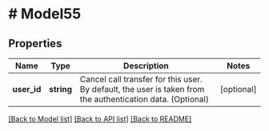 # # Model55

## Properties

Name | Type | Description | Notes
------------ | ------------- | ------------- | -------------
**user_id** | **string** | Cancel call transfer for this user. By default, the user is taken from the authentication data. (Optional) | [optional]

[[Back to Model list]](../../README.md#models) [[Back to API list]](../../README.md#endpoints) [[Back to README]](../../README.md)
